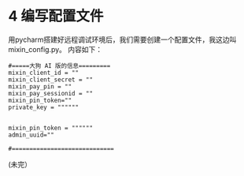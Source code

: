 # 4 编写配置文件

用pycharm搭建好远程调试环境后，我们需要创建一个配置文件，我这边叫mixin_config.py。
内容如下：

```
#=====大狗 AI 版的信息=========
mixin_client_id = ""
mixin_client_secret = ""
mixin_pay_pin = ""
mixin_pay_sessionid = ""
mixin_pin_token=""
private_key = """"""


mixin_pin_token = """"""
admin_uuid=""

#=============================
```

(未完）

